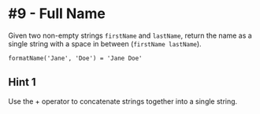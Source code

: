 # #9 - Full Name

Given two non-empty strings <code>firstName</code> and <code>lastName</code>, return the name as a single string with a space in between (<code>firstName lastName</code>).

<code>formatName('Jane', 'Doe') = 'Jane Doe'</code>

## Hint 1
Use the + operator to concatenate strings together into a single string.